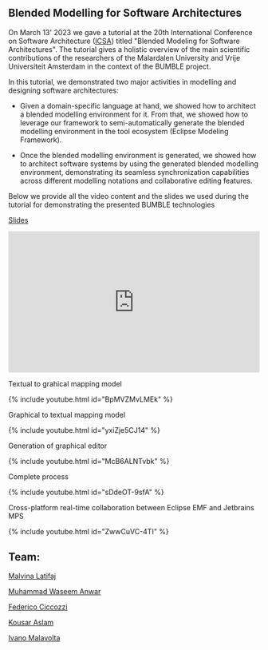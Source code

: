 ##  Blended Modelling for Software Architectures

On March 13' 2023 we gave a tutorial at the 20th International Conference on Software Architecture ([ICSA](https://icsa-conferences.org/2023)) titled "Blended Modeling for Software Architectures". The tutorial gives a holistic overview of the main scientific contributions of the researchers of the Malardalen University and Vrije Universiteit Amsterdam in the context of the BUMBLE project.

In this tutorial, we demonstrated two major activities in modelling and designing software architectures:

* Given a domain-specific language at hand, we showed how to architect a blended modelling environment for it. From that, we showed how to leverage our framework to semi-automatically generate the blended modelling environment in the tool ecosystem (Eclipse Modeling Framework).

* Once the blended modelling environment is generated, we showed how to architect software systems by using the generated blended modelling environment, demonstrating its seamless synchronization capabilities across different modelling notations and collaborative editing features.

Below we provide all the video content and the slides we used during the tutorial for demonstrating the presented BUMBLE technologies

[Slides](https://drive.google.com/file/d/16RLWhi2SApenDhHRcZNNtoygTTbx0IbH/view?usp=share_link)

<style>
.responsive-wrap {
  position: relative;
  padding-bottom: 56.25%;
  height: 0;
  overflow: hidden;
  max-width: 100%;
}
.responsive-wrap iframe,
.responsive-wrap object,
.responsive-wrap embed {
  position: absolute;
  top: 0;
  left: 0;
  width: 100%;
  height: 100%;
}
</style>


<div class="responsive-wrap">
  <iframe width="560" height="390" src="https://drive.google.com/file/d/16RLWhi2SApenDhHRcZNNtoygTTbx0IbH/view?usp=share_link/pub?embedded=true" frameborder="0" allowfullscreen></iframe>
</div>


Textual to grahical mapping model

{% include youtube.html id="BpMVZMvLMEk" %}

Graphical to textual mapping model 

{% include youtube.html id="yxiZje5CJ14" %}

Generation of graphical editor

{% include youtube.html id="McB6ALNTvbk" %}

Complete process 

{% include youtube.html id="sDdeOT-9sfA" %}

Cross-platform real-time collaboration between Eclipse EMF and Jetbrains MPS 

{% include youtube.html id="ZwwCuVC-4TI" %}

## Team:

[Malvina Latifaj](http://www.es.mdu.se/staff/4313-Malvina_Latifaj)

[Muhammad Waseem Anwar](http://www.es.mdu.se/staff/4697-Muhammad_Waseem_Anwar)

[Federico Ciccozzi](https://federicociccozzi.com/)

[Kousar Aslam](https://kousar-aslam.github.io/)

[Ivano Malavolta](https://www.ivanomalavolta.com/)








